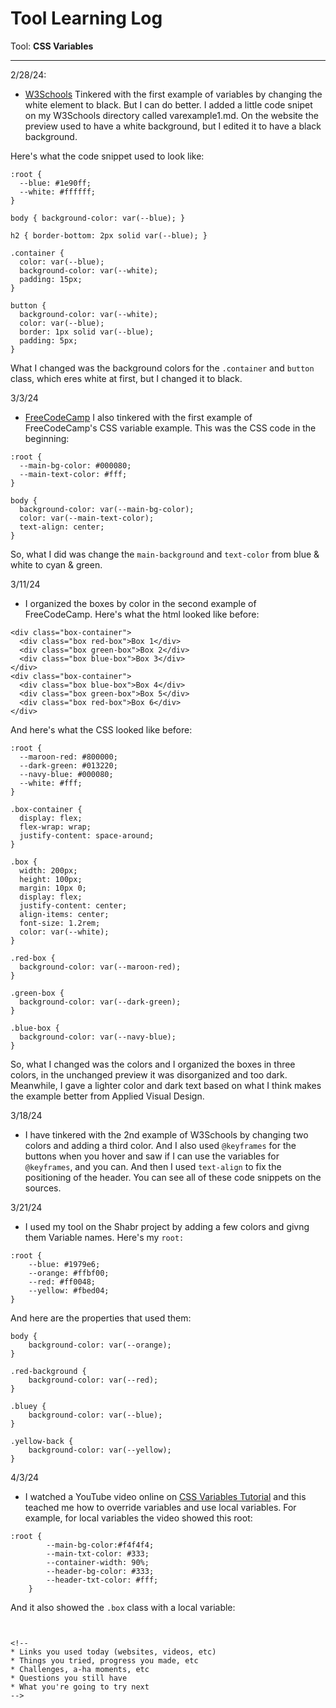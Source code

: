 # Tool Learning Log

Tool: **CSS Variables**

---

2/28/24:
* [W3Schools](https://www.w3schools.com/css/css3_variables.asp) Tinkered with the first example of variables by changing the white element to black. But I can do better. I added a little code snipet on my W3Schools directory called varexample1.md. On the website the preview used to have a white background, but I edited it to have a black background.

Here's what the code snippet used to look like:
```
:root {
  --blue: #1e90ff;
  --white: #ffffff;
}

body { background-color: var(--blue); }

h2 { border-bottom: 2px solid var(--blue); }

.container {
  color: var(--blue);
  background-color: var(--white);
  padding: 15px;
}

button {
  background-color: var(--white);
  color: var(--blue);
  border: 1px solid var(--blue);
  padding: 5px;
}
```
What I changed was the background colors for the `.container` and `button` class, which eres white at first, but I changed it to black.

3/3/24
* [FreeCodeCamp](https://www.freecodecamp.org/news/what-are-css-variables-and-how-to-use-them/) I also tinkered with the first example of FreeCodeCamp's CSS variable example. This was the CSS code in the beginning:

```
:root {
  --main-bg-color: #000080;
  --main-text-color: #fff;
}

body {
  background-color: var(--main-bg-color);
  color: var(--main-text-color);
  text-align: center;
}
```
So, what I did was change the `main-background` and `text-color` from blue & white to cyan & green.

3/11/24
* I organized the boxes by color in the second example of FreeCodeCamp. Here's what the html looked like before:
```
<div class="box-container">
  <div class="box red-box">Box 1</div>
  <div class="box green-box">Box 2</div>
  <div class="box blue-box">Box 3</div>
</div>
<div class="box-container">
  <div class="box blue-box">Box 4</div>
  <div class="box green-box">Box 5</div>
  <div class="box red-box">Box 6</div>
</div>
```

And here's what the CSS looked like before:
```
:root {
  --maroon-red: #800000;
  --dark-green: #013220;
  --navy-blue: #000080;
  --white: #fff;
}

.box-container {
  display: flex;
  flex-wrap: wrap;
  justify-content: space-around;
}

.box {
  width: 200px;
  height: 100px;
  margin: 10px 0;
  display: flex;
  justify-content: center;
  align-items: center;
  font-size: 1.2rem;
  color: var(--white);
}

.red-box {
  background-color: var(--maroon-red);
}

.green-box {
  background-color: var(--dark-green);
}

.blue-box {
  background-color: var(--navy-blue);
}
```
So, what I changed was the colors and I organized the boxes in three colors, in the unchanged preview it was disorganized and too dark. Meanwhile, I gave a lighter color and dark text based on what I think makes the example better from Applied Visual Design.

3/18/24
* I have tinkered with the 2nd example of W3Schools by changing two colors and adding a third color. And I also used `@keyframes` for the buttons when you hover and saw if I can use the variables for `@keyframes`, and you can. And then I used `text-align` to fix the positioning of the header. You can see all of these code snippets on the sources.

3/21/24
* I used my tool on the Shabr project by adding a few colors and givng them Variable names. Here's my `root:`
```
:root {
    --blue: #1979e6;
    --orange: #ffbf00;
    --red: #ff0048;
    --yellow: #fbed04;
}
```
And here are the properties that used them:
```
body {
    background-color: var(--orange);
}

.red-background {
    background-color: var(--red);
}

.bluey {
    background-color: var(--blue);
}

.yellow-back {
    background-color: var(--yellow);
}
```

4/3/24
* I watched a YouTube video online on [CSS Variables Tutorial](https://www.youtube.com/watch?v=sQUB039MG0I) and this teached me how to override variables and use local variables. For example, for local variables the video showed this root:

```
:root {
        --main-bg-color:#f4f4f4;
        --main-txt-color: #333;
        --container-width: 90%;
        --header-bg-color: #333;
        --header-txt-color: #fff;
    }
```
And it also showed the `.box` class with a local variable:
```


<!--
* Links you used today (websites, videos, etc)
* Things you tried, progress you made, etc
* Challenges, a-ha moments, etc
* Questions you still have
* What you're going to try next
-->
